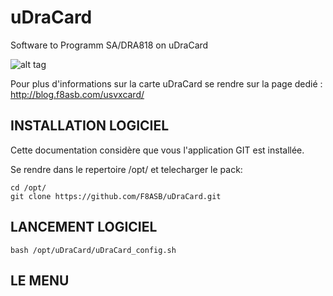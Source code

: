 # uDraCard
Software to Programm SA/DRA818 on uDraCard

![alt tag](https://i2.wp.com/blog.f8asb.com/wp-content/uploads/2020/11/udracardetusvxcard.png?w=500)

Pour plus d'informations sur la carte uDraCard se rendre sur la page dedié : <http://blog.f8asb.com/usvxcard/>

## INSTALLATION LOGICIEL


Cette documentation considère que vous l'application GIT est installée.

Se rendre dans le repertoire /opt/ et telecharger le pack:
```
cd /opt/
git clone https://github.com/F8ASB/uDraCard.git
```

## LANCEMENT LOGICIEL

```
bash /opt/uDraCard/uDraCard_config.sh
```

## LE MENU

